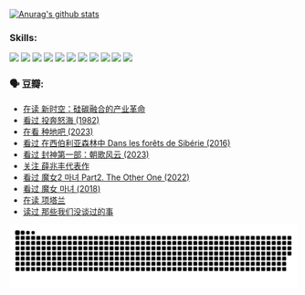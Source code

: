 
[![Anurag's github stats](https://github-readme-stats.vercel.app/api?username=w940853815)](https://github.com/anuraghazra/github-readme-stats)

### Skills:

<code><img height="32" src="https://cdn.jsdelivr.net/npm/simple-icons@v5/icons/python.svg"></code>
<code><img height="32" src="https://cdn.jsdelivr.net/npm/simple-icons@v5/icons/javascript.svg"></code>
<code><img height="32" src="https://cdn.jsdelivr.net/npm/simple-icons@v5/icons/django.svg"></code>
<code><img height="32" src="https://cdn.jsdelivr.net/npm/simple-icons@v5/icons/flask.svg"></code>
<code><img height="32" src="https://cdn.jsdelivr.net/npm/simple-icons@v5/icons/vuetify.svg"></code>
<code><img height="32" src="https://cdn.jsdelivr.net/npm/simple-icons@v5/icons/git.svg"></code>
<code><img height="32" src="https://cdn.jsdelivr.net/npm/simple-icons@v5/icons/docker.svg"></code>
<code><img height="32" src="https://cdn.jsdelivr.net/npm/simple-icons@v5/icons/postgresql.svg"></code>
<code><img height="32" src="https://cdn.jsdelivr.net/npm/simple-icons@v5/icons/elasticsearch.svg"></code>
<code><img height="32" src="https://cdn.jsdelivr.net/npm/simple-icons@v5/icons/macos.svg"></code>
<code><img height="32" src="https://cdn.jsdelivr.net/npm/simple-icons@v5/icons/linux.svg"></code>

### 🗣 豆瓣:

<!-- DOUBAN-ACTIVITIES:START -->
- [在读 新时空：硅碳融合的产业革命](https://www.douban.com/people/136069238/status/4348545149/?_i=92966176)
- [看过 投奔怒海‎ (1982)](https://www.douban.com/people/136069238/status/4336696255/?_i=92966176)
- [在看 种地吧‎ (2023)](https://www.douban.com/people/136069238/status/4331431344/?_i=92966176)
- [看过 在西伯利亚森林中 Dans les forêts de Sibérie‎ (2016)](https://www.douban.com/people/136069238/status/4330160220/?_i=92966176)
- [看过 封神第一部：朝歌风云‎ (2023)](https://www.douban.com/people/136069238/status/4320863916/?_i=92966176)
- [关注 薛兆丰代表作](https://www.douban.com/people/136069238/status/4314924970/?_i=92966176)
- [看过 魔女2 마녀 Part2. The Other One‎ (2022)](https://www.douban.com/people/136069238/status/4313026399/?_i=92966176)
- [看过 魔女 마녀‎ (2018)](https://www.douban.com/people/136069238/status/4313025485/?_i=92966176)
- [在读 项塔兰](https://www.douban.com/people/136069238/status/4305798688/?_i=92966176)
- [读过 那些我们没谈过的事](https://www.douban.com/people/136069238/status/4305798150/?_i=92966176)
<!-- DOUBAN-ACTIVITIES:END -->


![Snake animation](https://raw.githubusercontent.com/w940853815/w940853815/output/github-contribution-grid-snake.svg)

<!--
**w940853815/w940853815** is a ✨ _special_ ✨ repository because its `README.md` (this file) appears on your GitHub profile.

Here are some ideas to get you started:

- 🔭 I’m currently working on ...
- 🌱 I’m currently learning ...
- 👯 I’m looking to collaborate on ...
- 🤔 I’m looking for help with ...
- 💬 Ask me about ...
- 📫 How to reach me: ...
- 😄 Pronouns: ...
- ⚡ Fun fact: ...
-->
